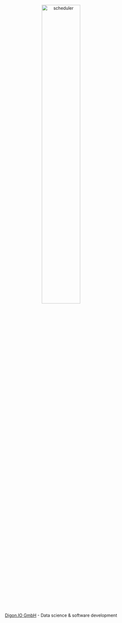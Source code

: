 </br>
<div align="center">
  <a href="https://digon.io">
    <img alt="scheduler" src="https://digon.io/landing/img/digon_name_right_grey.svg" width="50%">
  </a>
</div>
</br>
</br>

<div align="center">
  <a href="https://digon.io">Digon.IO GmbH</a> - Data science & software development
</div>
